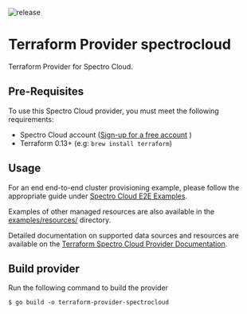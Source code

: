 ![release](https://github.com/spectrocloud/terraform-provider-spectrocloud/workflows/release/badge.svg)

# Terraform Provider spectrocloud

Terraform Provider for Spectro Cloud.

## Pre-Requisites

To use this Spectro Cloud provider, you must meet the following requirements:
- Spectro Cloud account ([Sign-up for a free account](https://www.spectrocloud.com/free-trial/) )
- Terraform 0.13+ (e.g: `brew install terraform`)

## Usage

For an end end-to-end cluster provisioning example, please follow the appropriate guide under
[Spectro Cloud E2E Examples](examples/e2e/).

Examples of other managed resources are also available in the [examples/resources/](examples/resources/) directory.

Detailed documentation on supported data sources and resources are available on the
[Terraform Spectro Cloud Provider Documentation](https://registry.terraform.io/providers/spectrocloud/spectrocloud/latest/docs).

## Build provider

Run the following command to build the provider

```shell
$ go build -o terraform-provider-spectrocloud
```
